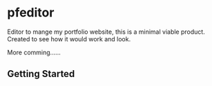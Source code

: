 # pfeditor

Editor to mange my portfolio website, this is a minimal viable product.
Created to see how it would work and look. 

More comming......

## Getting Started
